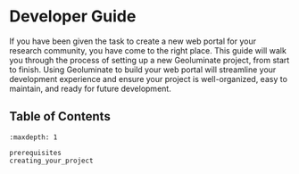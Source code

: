 # Developer Guide

If you have been given the task to create a new web portal for your research community, you have come to the right place. This guide will walk you through the process of setting up a new Geoluminate project, from start to finish. Using Geoluminate to build your web portal will streamline your development experience and ensure your project is well-organized, easy to maintain, and ready for future development.


## Table of Contents

```{toctree}
:maxdepth: 1

prerequisites
creating_your_project
```





